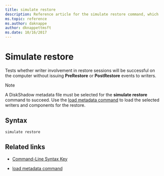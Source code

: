 ```yaml
---
title: simulate restore
description: Reference article for the simulate restore command, which tests whether writer involvement in restore sessions will be successful on the computer without issuing PreRestore or PostRestore events to writers.
ms.topic: reference
ms.author: daknappe
author: dknappettmsft
ms.date: 10/16/2017
---
```


# Simulate restore

Tests whether writer involvement in restore sessions will be successful on the computer without issuing **PreRestore** or **PostRestore** events to writers.

> [!NOTE]
> A DiskShadow metadata file must be selected for the **simulate restore** command to succeed. Use the [load metadata command](load-metadata.md) to load the selected writers and components for the restore.

## Syntax

```
simulate restore
```

## Related links

- [Command-Line Syntax Key](command-line-syntax-key.md)

- [load metadata command](load-metadata.md)

